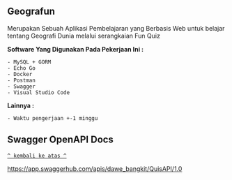 ## Geografun
Merupakan Sebuah Aplikasi Pembelajaran yang Berbasis Web untuk belajar tentang Geografi Dunia melalui serangkaian Fun Quiz


**Software Yang Digunakan Pada Pekerjaan Ini :**

```
- MySQL + GORM
- Echo Go
- Docker
- Postman
- Swagger
- Visual Studio Code
```

**Lainnya :**

```
- Waktu pengerjaan +-1 minggu
```

## Swagger OpenAPI Docs

[`^ kembali ke atas ^`](#table-of-contents)

https://app.swaggerhub.com/apis/dawe_bangkit/QuisAPI/1.0
